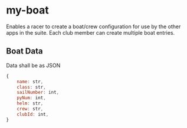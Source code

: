 # my-boat

Enables a racer to create a boat/crew configuration for use by the other apps in the suite. Each club member can create multiple boat entries.

## Boat Data

Data shall be as JSON
```javascript
{
	name: str,
	class: str,
	sailNumber: int,
	pyNum: int,
	helm: str,
	crew: str,
	clubId: int,
}
```
